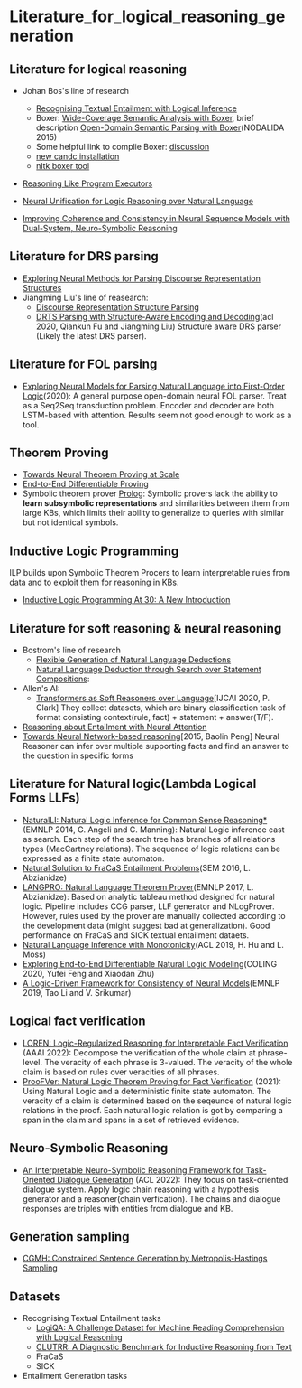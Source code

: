 # Literature_for_logical_reasoning_generation

## Literature for logical reasoning
* Johan Bos's line of research
  * [Recognising Textual Entailment with Logical Inference](https://aclanthology.org/H05-1079.pdf)
  * Boxer: [Wide-Coverage Semantic Analysis with Boxer](https://aclanthology.org/W08-2222.pdf), brief description [Open-Domain Semantic Parsing with Boxer](https://aclanthology.org/W15-1841.pdf)(NODALIDA 2015)
   * Some helpful link to complie Boxer: [discussion](https://github.com/nltk/nltk/issues/1612)
   * [new candc installation](https://github.com/chrzyki/candc) 
   * [nltk boxer tool](https://www.nltk.org/_modules/nltk/sem/boxer.html)

* [Reasoning Like Program Executors](https://arxiv.org/pdf/2201.11473.pdf)
* [Neural Unification for Logic Reasoning over Natural Language](https://arxiv.org/pdf/2109.08460.pdf)
* [Improving Coherence and Consistency in Neural Sequence Models with Dual-System, Neuro-Symbolic Reasoning](https://arxiv.org/pdf/2107.02794.pdf)

## Literature for DRS parsing 
* [Exploring Neural Methods for Parsing Discourse Representation Structures](https://aclanthology.org/Q18-1043.pdf)
* Jiangming Liu's line of reasearch:
  * [Discourse Representation Structure Parsing](https://aclanthology.org/P18-1040.pdf)
  * [DRTS Parsing with Structure-Aware Encoding and Decoding](https://aclanthology.org/2020.acl-main.609.pdf)(acl 2020, Qiankun Fu and Jiangming Liu) Structure aware DRS parser (Likely the latest DRS parser).
## Literature for FOL parsing
* [Exploring Neural Models for Parsing Natural Language into First-Order Logic](https://arxiv.org/pdf/2002.06544.pdf)(2020): A general purpose open-domain neural FOL parser. Treat as a Seq2Seq transduction problem. Encoder and decoder are both LSTM-based with attention. Results seem not good enough to work as a tool.

## Theorem Proving 
* [Towards Neural Theorem Proving at Scale](https://arxiv.org/pdf/1807.08204.pdf)
* [End-to-End Differentiable Proving](https://arxiv.org/pdf/1705.11040.pdf)
* Symbolic theorem prover [Prolog](): Symbolic provers lack the ability to **learn subsymbolic representations** and similarities between them from large KBs, which limits their ability to generalize to queries with similar but not identical symbols.


## Inductive Logic Programming
ILP builds upon Symbolic Theorem Procers to learn interpretable rules from data and to exploit them for reasoning in KBs.  
* [Inductive Logic Programming At 30: A New Introduction](https://arxiv.org/pdf/2008.07912.pdf)

## Literature for soft reasoning & neural reasoning
* Bostrom's line of research 
  * [Flexible Generation of Natural Language Deductions](https://arxiv.org/pdf/2104.08825.pdf)
  * [Natural Language Deduction through Search over Statement Compositions](https://arxiv.org/pdf/2104.08825.pdf):
* Allen's AI:
  * [Transformers as Soft Reasoners over Language](https://arxiv.org/pdf/2002.05867.pdf)[IJCAI 2020, P. Clark] They collect datasets, which are binary classification task of format consisting context(rule, fact) + statement + answer(T/F).
* [Reasoning about Entailment with Neural Attention](https://arxiv.org/pdf/1509.06664.pdf)
* [Towards Neural Network-based reasoning](https://arxiv.org/pdf/1508.05508.pdf)[2015, Baolin Peng] Neural Reasoner can infer over multiple supporting facts and find an answer to the question in specific forms

## Literature for Natural logic(Lambda Logical Forms LLFs)
* [NaturalLI: Natural Logic Inference for Common Sense Reasoning*](https://nlp.stanford.edu/pubs/angeli2014-emnlp-naturalli.pdf)(EMNLP 2014, G. Angeli and C. Manning): Natural Logic inference cast as search. Each step of the search tree has branches of all relations types (MacCartney relations). The sequence of logic relations can be expressed as a finite state automaton.
* [Natural Solution to FraCaS Entailment Problems](https://aclanthology.org/S16-2007.pdf)(SEM 2016, L. Abzianidze)
* [LANGPRO: Natural Language Theorem Prover](https://aclanthology.org/D17-2020.pdf)(EMNLP 2017, L. Abzianidze): Based on analytic tableau method designed for natural logic. Pipeline includes CCG parser, LLF generator and NLogProver. However, rules used by the prover are manually collected according to the development data (might suggest bad at generalization). Good performance on FraCaS and SICK textual entailment dataets.
* [Natural Language Inference with Monotonicity](https://aclanthology.org/W19-0502.pdf)(ACL 2019, H. Hu and L. Moss)
* [Exploring End-to-End Differentiable Natural Logic Modeling](https://aclanthology.org/2020.coling-main.101.pdf)(COLING 2020, Yufei Feng and Xiaodan Zhu)
* [A Logic-Driven Framework for Consistency of Neural Models](https://aclanthology.org/D19-1405.pdf)(EMNLP 2019, Tao Li and V. Srikumar)

## Logical fact verification 
* [LOREN: Logic-Regularized Reasoning for Interpretable Fact Verification](https://arxiv.org/pdf/2012.13577.pdf) (AAAI 2022): Decompose the verification of the whole claim at phrase-level. The veracity of each phrase is 3-valued. The veracity of the whole claim is based on rules over veracities of all phrases.
* [ProoFVer: Natural Logic Theorem Proving for Fact Verification](https://arxiv.org/pdf/2108.11357.pdf) (2021): Using Natural Logic and a deterministic finite state automaton. The veracity of a claim is determined based on the seqeunce of natural logic relations in the proof. Each natural logic relation is got by comparing a span in the claim and spans in a set of retrieved evidence.

## Neuro-Symbolic Reasoning
* [An Interpretable Neuro-Symbolic Reasoning Framework for Task-Oriented Dialogue Generation](https://arxiv.org/pdf/2203.05843.pdf) (ACL 2022): They focus on task-oriented dialogue system. Apply logic chain reasoning with a hypothesis generator and a reasoner(chain verfication). The chains and dialogue responses are triples with entities from dialogue and KB.

## Generation sampling
* [CGMH: Constrained Sentence Generation by Metropolis-Hastings Sampling](https://arxiv.org/pdf/1811.10996.pdf)

## Datasets
* Recognising Textual Entailment tasks
  * [LogiQA: A Challenge Dataset for Machine Reading Comprehension with Logical Reasoning](https://arxiv.org/pdf/2007.08124.pdf)
  * [CLUTRR: A Diagnostic Benchmark for Inductive Reasoning from Text](https://arxiv.org/pdf/1908.06177.pdf)
  * FraCaS
  * SICK
* Entailment Generation tasks

